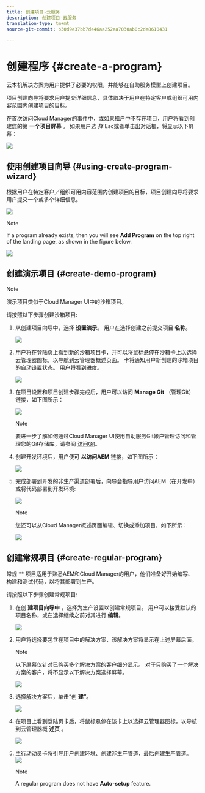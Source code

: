 ```yaml
---
title: 创建项目-云服务
description: 创建项目-云服务
translation-type: tm+mt
source-git-commit: b30d9e37bb7de46aa252aa7030ab0c2de8610431

---
```



# 创建程序 {#create-a-program}

云本机解决方案为用户提供了必要的权限，并能够在自助服务模型上创建项目。

项目创建向导将要求用户提交详细信息，具体取决于用户在特定客户或组织可用内容范围内创建项目的目标。

在首次访问Cloud Manager的事件中，或如果租户中不存在项目，用户将看到创建您的第 **一个项目屏幕** 。 如果用户选 *择* Esc或者单击出对话框，将显示以下屏幕：

![](assets/create-program1.png)


## 使用创建项目向导 {#using-create-program-wizard}

根据用户在特定客户／组织可用内容范围内创建项目的目标，项目创建向导将要求用户提交一个或多个详细信息。

![](assets/create-program-2.png)

>[!NOTE]
>If a program already exists, then you will see **Add Program** on the top right of the landing page, as shown in the figure below.

![](assets/create-program-add.png)

## 创建演示项目 {#create-demo-program}

>[!NOTE]
>演示项目类似于Cloud Manager UI中的沙箱项目。

请按照以下步骤创建沙箱项目:

1. 从创建项目向导中，选择 **设置演示**。 用户在选择创建之前提交项目 **名称**。

   ![](assets/create-program-setupdemo.png)

1. 用户将在登陆页上看到新的沙箱项目卡，并可以将鼠标悬停在沙箱卡上以选择云管理器图标，以导航到云管理器概述页面。 卡将通知用户新创建的沙箱项目的自动设置状态。 用户将看到进度。

   ![](assets/program-create-setupdemo2.png)

1. 在项目设置和项目创建步骤完成后，用户可以访问 **Manage Git** （管理Git）链接，如下图所示：

   ![](assets/create-program4.png)

   >[!NOTE]
   >
   >要进一步了解如何通过Cloud Manager UI使用自助服务Git帐户管理访问和管理您的Git存储库，请参阅 [访问Git](/help/implementing/cloud-manager/accessing-git.md)。


1. 创建开发环境后，用户便可 **以访问AEM** 链接，如下图所示：

   ![](assets/create-program-5.png)

1. 完成部署到开发的非生产渠道部署后，向导会指导用户访问AEM（在开发中）或将代码部署到开发环境:

   ![](assets/create-program-setup-deploy.png)

   >[!NOTE]
   >您还可以从Cloud Manager概述页面编辑、切换或添加项目，如下所示：

   ![](assets/create-program-a1.png)



## 创建常规项目 {#create-regular-program}

常规 ** 项目适用于熟悉AEM和Cloud Manager的用户，他们准备好开始编写、构建和测试代码，以将其部署到生产。

请按照以下步骤创建常规项目:

1. 在创 **建项目向导中** ，选择为生产设置以创建常规项目。 用户可以接受默认的项目名称，或在选择继续之前对其进行 **编辑**。

   ![](assets/set-up-prod1.png)

1. 用户将选择要包含在项目中的解决方案，该解决方案将显示在上述屏幕后面。



   >[!NOTE]
   >
   >以下屏幕仅针对已购买多个解决方案的客户细分显示。 对于只购买了一个解决方案的客户，将不显示以下解决方案选择屏幕。

   ![](assets/set-up-prod2.png)

1. 选择解决方案后，单击“创 **建”**。

   ![](assets/set-up-prod3.png)

1. 在项目上看到登陆页卡后，将鼠标悬停在该卡上以选择云管理器图标，以导航到云管理器概 **述页** 。

   ![](assets/set-up-prod4.png)

1. 主行动动员卡将引导用户创建环境、创建非生产管道，最后创建生产管道。
   ![](assets/set-up-prod5.png)


   >[!NOTE]
   >
   >A regular program does not have **Auto-setup** feature.





